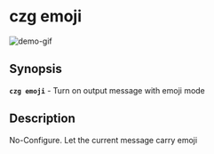 # czg emoji

![demo-gif](https://user-images.githubusercontent.com/40693636/175755456-8571e18f-9b9e-4f2b-9042-5e9c6a82a2cd.gif) <!-- size=720x247 -->

## Synopsis

**`czg emoji`** - Turn on output message with emoji mode

## Description

No-Configure. Let the current message carry emoji
